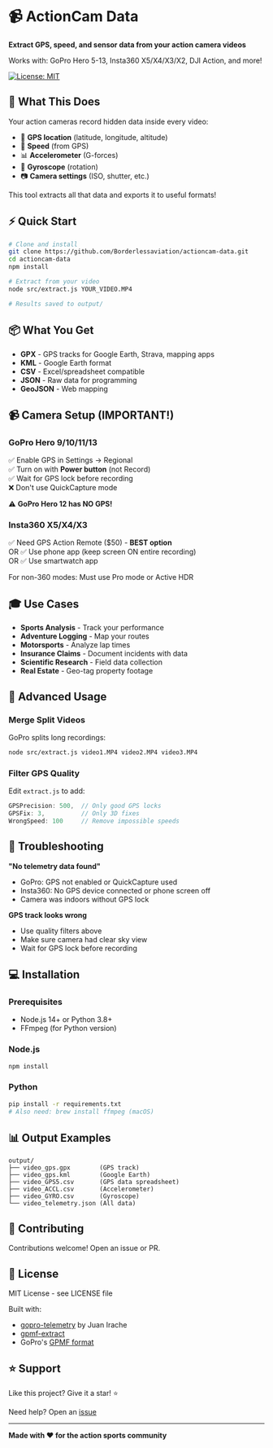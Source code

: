# 📹 ActionCam Data

**Extract GPS, speed, and sensor data from your action camera videos**

Works with: GoPro Hero 5-13, Insta360 X5/X4/X3/X2, DJI Action, and more!

[![License: MIT](https://img.shields.io/badge/License-MIT-yellow.svg)](https://opensource.org/licenses/MIT)

## 🎯 What This Does

Your action cameras record hidden data inside every video:
- 📍 **GPS location** (latitude, longitude, altitude)
- 🏃 **Speed** (from GPS)
- 📊 **Accelerometer** (G-forces)
- 🔄 **Gyroscope** (rotation)
- 📷 **Camera settings** (ISO, shutter, etc.)

This tool extracts all that data and exports it to useful formats!

## ⚡ Quick Start

```bash
# Clone and install
git clone https://github.com/Borderlessaviation/actioncam-data.git
cd actioncam-data
npm install

# Extract from your video
node src/extract.js YOUR_VIDEO.MP4

# Results saved to output/
```

## 📦 What You Get

- **GPX** - GPS tracks for Google Earth, Strava, mapping apps
- **KML** - Google Earth format
- **CSV** - Excel/spreadsheet compatible
- **JSON** - Raw data for programming
- **GeoJSON** - Web mapping

## 📹 Camera Setup (IMPORTANT!)

### GoPro Hero 9/10/11/13
✅ Enable GPS in Settings → Regional  
✅ Turn on with **Power button** (not Record)  
✅ Wait for GPS lock before recording  
❌ Don't use QuickCapture mode  

⚠️ **GoPro Hero 12 has NO GPS!**

### Insta360 X5/X4/X3
✅ Need GPS Action Remote ($50) - **BEST option**  
OR ✅ Use phone app (keep screen ON entire recording)  
OR ✅ Use smartwatch app  

For non-360 modes: Must use Pro mode or Active HDR

## 🎓 Use Cases

- **Sports Analysis** - Track your performance
- **Adventure Logging** - Map your routes
- **Motorsports** - Analyze lap times
- **Insurance Claims** - Document incidents with data
- **Scientific Research** - Field data collection
- **Real Estate** - Geo-tag property footage

## 🔧 Advanced Usage

### Merge Split Videos
GoPro splits long recordings:
```bash
node src/extract.js video1.MP4 video2.MP4 video3.MP4
```

### Filter GPS Quality
Edit `extract.js` to add:
```javascript
GPSPrecision: 500,  // Only good GPS locks
GPSFix: 3,          // Only 3D fixes
WrongSpeed: 100     // Remove impossible speeds
```

## 🐛 Troubleshooting

**"No telemetry data found"**
- GoPro: GPS not enabled or QuickCapture used
- Insta360: No GPS device connected or phone screen off
- Camera was indoors without GPS lock

**GPS track looks wrong**
- Use quality filters above
- Make sure camera had clear sky view
- Wait for GPS lock before recording

## 💻 Installation

### Prerequisites
- Node.js 14+ or Python 3.8+
- FFmpeg (for Python version)

### Node.js
```bash
npm install
```

### Python
```bash
pip install -r requirements.txt
# Also need: brew install ffmpeg (macOS)
```

## 📊 Output Examples

```
output/
├── video_gps.gpx        (GPS track)
├── video_gps.kml        (Google Earth)
├── video_GPS5.csv       (GPS data spreadsheet)
├── video_ACCL.csv       (Accelerometer)
├── video_GYRO.csv       (Gyroscope)
└── video_telemetry.json (All data)
```

## 🤝 Contributing

Contributions welcome! Open an issue or PR.

## 📄 License

MIT License - see LICENSE file

Built with:
- [gopro-telemetry](https://github.com/JuanIrache/gopro-telemetry) by Juan Irache
- [gpmf-extract](https://github.com/JuanIrache/gpmf-extract)
- GoPro's [GPMF format](https://github.com/gopro/gpmf-parser)

## ⭐ Support

Like this project? Give it a star! ⭐

Need help? Open an [issue](https://github.com/Borderlessaviation/actioncam-data/issues)

---

**Made with ❤️ for the action sports community**
